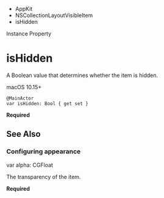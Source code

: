 

- AppKit
- NSCollectionLayoutVisibleItem
-  isHidden 

Instance Property

# isHidden

A Boolean value that determines whether the item is hidden.

macOS 10.15+

``` source
@MainActor
var isHidden: Bool { get set }
```

**Required**

## See Also

### Configuring appearance

var alpha: CGFloat

The transparency of the item.

**Required**

